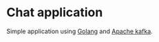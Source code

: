 # Chat application
Simple application using [Golang](https://go.dev/) and [Apache kafka](https://kafka.apache.org/).
